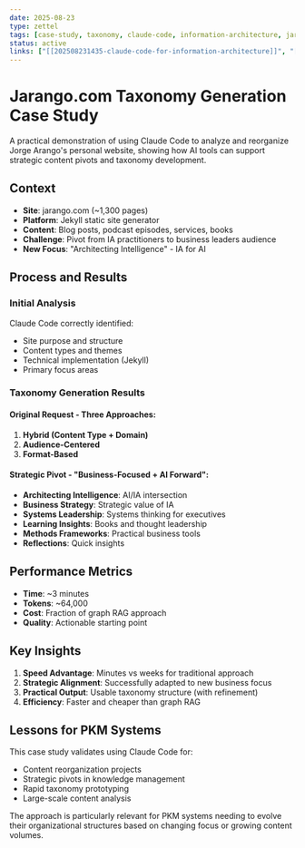 ```yaml
---
date: 2025-08-23
type: zettel
tags: [case-study, taxonomy, claude-code, information-architecture, jarango]
status: active
links: ["[[202508231435-claude-code-for-information-architecture]]", "[[202508231439-taxonomy-generation-with-ai]]", "[[202508231441-graph-rag-limitations]]"]
---
```


# Jarango.com Taxonomy Generation Case Study

A practical demonstration of using Claude Code to analyze and reorganize Jorge Arango's personal website, showing how AI tools can support strategic content pivots and taxonomy development.

## Context

- **Site**: jarango.com (~1,300 pages)
- **Platform**: Jekyll static site generator
- **Content**: Blog posts, podcast episodes, services, books
- **Challenge**: Pivot from IA practitioners to business leaders audience
- **New Focus**: "Architecting Intelligence" - IA for AI

## Process and Results

### Initial Analysis
Claude Code correctly identified:
- Site purpose and structure
- Content types and themes
- Technical implementation (Jekyll)
- Primary focus areas

### Taxonomy Generation Results

#### Original Request - Three Approaches:
1. **Hybrid (Content Type + Domain)**
2. **Audience-Centered**
3. **Format-Based**

#### Strategic Pivot - "Business-Focused + AI Forward":
- **Architecting Intelligence**: AI/IA intersection
- **Business Strategy**: Strategic value of IA
- **Systems Leadership**: Systems thinking for executives
- **Learning Insights**: Books and thought leadership
- **Methods Frameworks**: Practical business tools
- **Reflections**: Quick insights

## Performance Metrics

- **Time**: ~3 minutes
- **Tokens**: ~64,000
- **Cost**: Fraction of graph RAG approach
- **Quality**: Actionable starting point

## Key Insights

1. **Speed Advantage**: Minutes vs weeks for traditional approach
2. **Strategic Alignment**: Successfully adapted to new business focus
3. **Practical Output**: Usable taxonomy structure (with refinement)
4. **Efficiency**: Faster and cheaper than graph RAG

## Lessons for PKM Systems

This case study validates using Claude Code for:
- Content reorganization projects
- Strategic pivots in knowledge management
- Rapid taxonomy prototyping
- Large-scale content analysis

The approach is particularly relevant for PKM systems needing to evolve their organizational structures based on changing focus or growing content volumes.